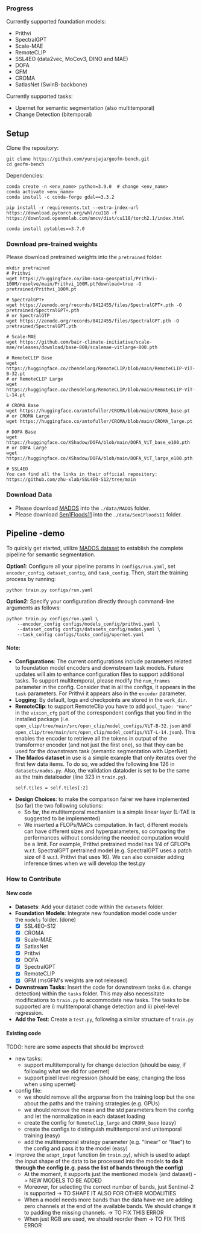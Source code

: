 
### Progress
Currently supported foundation models:
- Prithvi
- SpectralGPT
- Scale-MAE
- RemoteCLIP 
- SSL4EO (data2vec, MoCov3, DINO and MAE)
- DOFA
- GFM
- CROMA
- SatlasNet (SwinB-backbone)

Currently supported tasks:
- Upernet for semantic segmentation (also multitemporal)
- Change Detection (bitemporal)

## Setup
Clone the repository:
```
git clone https://github.com/yurujaja/geofm-bench.git
cd geofm-bench
```
Dependencies:
```
conda create -n <env_name> python=3.9.0  # change <env_name> 
conda activate <env_name> 
conda install -c conda-forge gdal==3.3.2 

pip install -r requirements.txt --extra-index-url https://download.pytorch.org/whl/cu118 -f https://download.openmmlab.com/mmcv/dist/cu118/torch2.1/index.html

conda install pytables==3.7.0
```
### Download pre-trained weights
Please download pretrained weights into the `pretrained` folder.
```
mkdir pretrained
# Prithvi
wget https://huggingface.co/ibm-nasa-geospatial/Prithvi-100M/resolve/main/Prithvi_100M.pt?download=true -O pretrained/Prithvi_100M.pt

# SpectralGPT+ 
wget https://zenodo.org/records/8412455/files/SpectralGPT+.pth -O pretrained/SpectralGPT+.pth
# or SpectralGTP
wget https://zenodo.org/records/8412455/files/SpectralGPT.pth -O pretrained/SpectralGPT.pth

# Scale-MAE
wget https://github.com/bair-climate-initiative/scale-mae/releases/download/base-800/scalemae-vitlarge-800.pth

# RemoteCLIP Base
wget https://huggingface.co/chendelong/RemoteCLIP/blob/main/RemoteCLIP-ViT-B-32.pt
# or RemoteCLIP Large
wget https://huggingface.co/chendelong/RemoteCLIP/blob/main/RemoteCLIP-ViT-L-14.pt

# CROMA Base
wget https://huggingface.co/antofuller/CROMA/blob/main/CROMA_base.pt
# or CROMA Large
wget https://huggingface.co/antofuller/CROMA/blob/main/CROMA_large.pt

# DOFA Base
wget https://huggingface.co/XShadow/DOFA/blob/main/DOFA_ViT_base_e100.pth
# or DOFA Large
wget https://huggingface.co/XShadow/DOFA/blob/main/DOFA_ViT_large_e100.pth

# SSL4EO
You can find all the links in their official repository: https://github.com/zhu-xlab/SSL4EO-S12/tree/main
```
### Download Data
- Please download [MADOS](https://zenodo.org/records/10664073)  into the `./data/MADOS` folder.
- Please download [Sen1Floods11](https://github.com/cloudtostreet/Sen1Floods11)   into the `./data/Sen1Floods11` folder.


## Pipeline -demo
To quickly get started, utilize [MADOS dataset](https://zenodo.org/records/10664073) to establish the complete pipeline for semantic segmentation.

**Option1**: Configure all your pipeline params in `configs/run.yaml`, set `encoder_config`, `dataset_config`, and  `task_config`. Then, start the training process by running:
```
python train.py configs/run.yaml
```

**Option2**: Specify your configuration directly through command-line arguments as follows:
```
python train.py configs/run.yaml \
    --encoder_config configs/models_config/prithvi.yaml \
    --dataset_config configs/datasets_config/mados.yaml \
    --task_config configs/tasks_config/upernet.yaml
```

#### Note:
- **Configurations**: The current configurations include parameters related to foundation model encoders and downstream task models. Future updates will aim to enhance configuration files to support additional tasks. To support multitemporal, please modify the `num_frames` parameter in the config. Consider that in all the configs, it appears in the `task` parameters. For Prithvi it appears also in the `encoder` parameter.
- **Logging**: By default, logs and checkpoints are stored in the `work_dir`.
- **RemoteClip**: to support RemoteClip you have to add `pool_type: "none"` in the `vision_cfg` part of the correspondent configs that you find in the installed package (i.e. `open_clip/tree/main/src/open_clip/model_configs/ViT-B-32.json` and `open_clip/tree/main/src/open_clip/model_configs/ViT-L-14.json`). This enables the encoder to retrieve all the tokens in output of the transformer encoder (and not just the first one), so that they can be used for the downstream task (semantic segmentation with UperNet)
- **The Mados dataset** in use is a simple example that only iterates over the first few data items. To do so, we added the following line 126 in `datasets/mados.py`. Also, the validation dataloder is set to be the same as the train dataloader (line 323 in `train.py`).
    ```
    self.tiles = self.tiles[:2]
    ```
- **Design Choices**: to make the comparison fairer we have implemented (so far) the two following solutions: 
    - So far, the multitemporal mechanism is a simple linear layer (L-TAE is suggested to be implemented)
    - We inserted a FLOPs/MACs computation. In fact, different models can have different sizes and hyperparameters, so comparing the performances without considering the needed computation would be a limit. For example, Prithvi pretrained model has 1/4 of GFLOPs w.r.t. SpectralGPT pretrained model (e.g. SpectralGPT uses a patch size of 8 w.r.t. Prithvi that uses 16). We can also consider adding inference times when we will develop the test.py
    
###  How to Contribute

#### New code
- **Datasets**: Add your dataset code within the `datasets` folder.
- **Foundation Models**: Integrate new foundation model code under the `models` folder. (done)
  - [X] SSL4EO-S12
  - [X] CROMA
  - [X] Scale-MAE
  - [X] SatlasNet
  - [X] Prithvi
  - [X] DOFA
  - [X] SpectralGPT
  - [X] RemoteCLIP
  - [X] GFM (msGFM's weights are not released)
- **Downstream Tasks**: Insert the code for downstream tasks (i.e. change detection) within the `tasks` folder. This may also necessitate modifications to `train.py` to accommodate new tasks. The tasks to be supported are i) multitemporal change detection and ii) pixel-level regression.
- **Add the Test**: Create a `test.py`, following a similar structure of `train.py`

#### Existing code

TODO: here are some aspects that should be improved:
- new tasks:
    - support multitemporality for change detection (should be easy, if following what we did for upernet)
    - support pixel level regression (should be easy, changing the loss when using upernet)
- config file: 
    - we should remove all the argparse from the training loop but the one about the paths and the training strategies (e.g. GPUs)
    - we should remove the mean and the std parameters from the config and let the normalization in each dataset loading
    - create the config for `RemoteClip_large` and `CROMA_base` (easy)
    - create the configs to distinguish multitemporal and unitemporal training (easy)
    - add the multitemporal strategy parameter (e.g. "linear" or "ltae") to the config and pass it to the model (easy)
- improve the `adapt_input` function (in `train.py`), which is used to adapt the input shape of the data to be processed into the models **to do it through the config (e.g. pass the list of bands through the config)** 
    - At the moment, it supports just the mentioned models (and dataset) -> NEW MODELS TO BE ADDED
    - Moreover, for selecting the correct number of bands, just Sentinel-2 is supported -> TO SHAPE IT ALSO FOR OTHER MODALITIES
    - When a model needs more bands than the data have we are adding zero channels at the end of the available bands. We should change it to padding the missing channels. -> TO FIX THIS ERROR
    - When just RGB are used, we should reorder them -> TO FIX THIS ERROR

